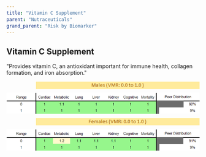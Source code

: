 ```yaml
---
title: "Vitamin C Supplement"
parent: "Nutraceuticals"
grand_parent: "Risk by Biomarker"
---
```



## Vitamin C Supplement


"Provides vitamin C, an antioxidant important for immune health, collagen formation, and iron absorption."

<div style="display: flex; flex-direction: column; gap: 10px;">

  <img src="/assets/images/vmrbiomarker_vitamin_c_supplement__male.png" alt="Vitamin C Supplement VMR Male" style="margin-left: 15%">
  <img src="/assets/images/rr_vitamin_c_supplement__male.png" alt="Vitamin C Supplement RR Male">

  <img src="/assets/images/vmrbiomarker_vitamin_c_supplement__female.png" alt="Vitamin C Supplement VMR Female" style="margin-left: 15%; ">
  <img src="/assets/images/rr_vitamin_c_supplement__female.png" alt="Vitamin C Supplement RR Female">

</div>



